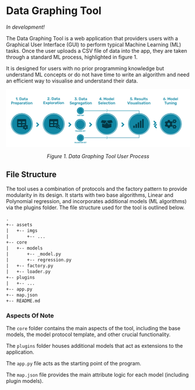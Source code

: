 # Data Graphing Tool

_In development!_

The Data Graphing Tool is a web application that providers users with a Graphical User Interface (GUI) to perform typical Machine Learning (ML) tasks. Once the user uploads a CSV file of data into the app, they are taken through a standard ML process, highlighted in figure 1.

It is designed for users with no prior programming knowledge but understand ML concepts or do not have time to write an algorithm and need an efficient way to visualise and understand their data.

![DGT Pipeline](/assets/imgs/dgt-pipeline.png)

<center style="font-style: italic;">Figure 1. Data Graphing Tool User Process</center>

## File Structure

The tool uses a combination of protocols and the factory pattern to provide modularity in its design. It starts with two base algorithms, Linear and Polynomial regression, and incorporates additional models (ML algorithms) via the plugins folder. The file structure used for the tool is outlined below.

```text
.
+-- assets
|   +-- imgs
|       +-- ...
+-- core
|   +-- models
|       +-- _model.py
|       +-- regression.py
|   +-- factory.py
|   +-- loader.py
+-- plugins
|   +-- ...
+-- app.py
+-- map.json
+-- README.md
```

### Aspects Of Note

The `core` folder contains the main aspects of the tool, including the base models, the model protocol template, and other crucial functionality.

The `plugins` folder houses additional models that act as extensions to the application.

The `app.py` file acts as the starting point of the program.

The `map.json` file provides the main attribute logic for each model (including plugin models).
